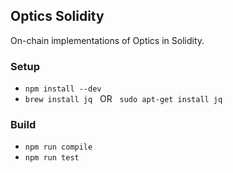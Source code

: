 ## Optics Solidity

On-chain implementations of Optics in Solidity.

### Setup

- `npm install --dev`
- `brew install jq` &nbsp; OR &nbsp; `sudo apt-get install jq`

### Build

- `npm run compile`
- `npm run test`
